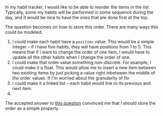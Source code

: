 In my habit tracker, I would like to be able to reorder the items in the list. Typically, some my habits will be performed in some sequence during the day, and it would be nice to have the ones that are done first at the top.    

The question becomes on how to store this order. There are many ways this could be modeled.

1. I could make each habit have a `position` value. This would be a simple integer – if I have five habits, they will have positions from 1 to 5. This means that if I want to change the order of one item, I would have to update all the other habits when I change the order of one.
2. I could make that order value something non-discrete. For example, I could make it a float. This would allow me to insert a new item between two existing items by just picking a value right inbetween the middle of the order values. If I'm worried about the granularity of flo  
3. I could make it a linked list – each habit would link to its previous and next item.
4. 

The accepted answer to [this question](https://softwareengineering.stackexchange.com/questions/195308/storing-a-re-orderable-list-in-a-database) convinced me that I should store the order as a simple property. 


